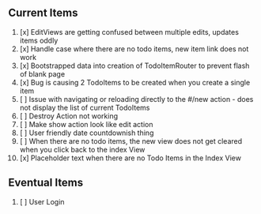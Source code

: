 ## Current Items
1. [x] EditViews are getting confused between multiple edits, updates items oddly
1. [x] Handle case where there are no todo items, new item link does not work
1. [x] Bootstrapped data into creation of TodoItemRouter to prevent flash of blank page
1. [x] Bug is causing 2 TodoItems to be created when you create a single item
1. [ ] Issue with navigating or reloading directly to the #/new action - does not display the list of current TodoItems
1. [ ] Destroy Action not working
1. [ ] Make show action look like edit action
1. [ ] User friendly date countdownish thing
1. [ ] When there are no todo items, the new view does not get cleared when you click back to the index View
1. [x] Placeholder text when there are no Todo Items in the Index View

## Eventual Items
1. [ ] User Login
